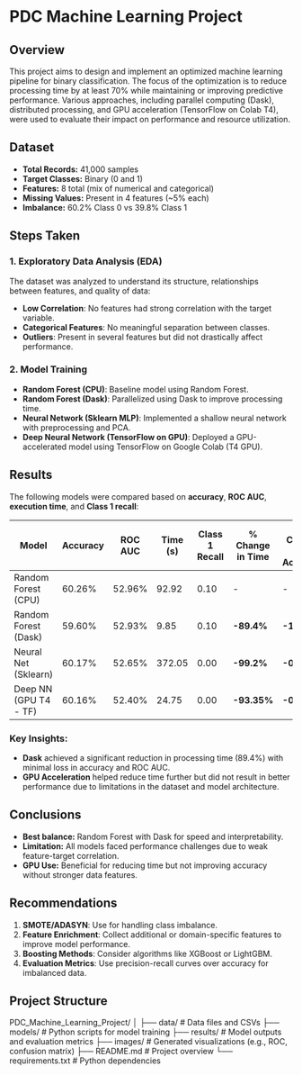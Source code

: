 # PDC Machine Learning Project

## Overview
This project aims to design and implement an optimized machine learning pipeline for binary classification. The focus of the optimization is to reduce processing time by at least 70% while maintaining or improving predictive performance. Various approaches, including parallel computing (Dask), distributed processing, and GPU acceleration (TensorFlow on Colab T4), were used to evaluate their impact on performance and resource utilization.

## Dataset
- **Total Records:** 41,000 samples
- **Target Classes:** Binary (0 and 1)
- **Features:** 8 total (mix of numerical and categorical)
- **Missing Values:** Present in 4 features (~5% each)
- **Imbalance:** 60.2% Class 0 vs 39.8% Class 1

## Steps Taken

### 1. **Exploratory Data Analysis (EDA)**
The dataset was analyzed to understand its structure, relationships between features, and quality of data:
- **Low Correlation**: No features had strong correlation with the target variable.
- **Categorical Features**: No meaningful separation between classes.
- **Outliers**: Present in several features but did not drastically affect performance.

### 2. **Model Training**
- **Random Forest (CPU)**: Baseline model using Random Forest.
- **Random Forest (Dask)**: Parallelized using Dask to improve processing time.
- **Neural Network (Sklearn MLP)**: Implemented a shallow neural network with preprocessing and PCA.
- **Deep Neural Network (TensorFlow on GPU)**: Deployed a GPU-accelerated model using TensorFlow on Google Colab (T4 GPU).

## Results

The following models were compared based on **accuracy**, **ROC AUC**, **execution time**, and **Class 1 recall**:

| **Model**                      | **Accuracy** | **ROC AUC** | **Time (s)** | **Class 1 Recall** | **% Change in Time** | **% Change in Accuracy** | **% Change in ROC AUC** |
|---------------------------------|--------------|-------------|--------------|--------------------|----------------------|--------------------------|--------------------------|
| Random Forest (CPU)            | 60.26%       | 52.96%      | 92.92        | 0.10               | -                    | -                        | -                        |
| Random Forest (Dask)           | 59.60%       | 52.93%      | 9.85         | 0.10               | **-89.4%**           | **-1.1%**                | **-0.06%**               |
| Neural Net (Sklearn)           | 60.17%       | 52.65%      | 372.05       | 0.00               | **-99.2%**           | **-0.15%**               | **-0.59%**               |
| Deep NN (GPU T4 - TF)          | 60.16%       | 52.40%      | 24.75        | 0.00               | **-93.35%**          | **-0.17%**               | **-0.53%**               |

### Key Insights:
- **Dask** achieved a significant reduction in processing time (89.4%) with minimal loss in accuracy and ROC AUC.
- **GPU Acceleration** helped reduce time further but did not result in better performance due to limitations in the dataset and model architecture.

## Conclusions
- **Best balance:** Random Forest with Dask for speed and interpretability.
- **Limitation:** All models faced performance challenges due to weak feature-target correlation.
- **GPU Use:** Beneficial for reducing time but not improving accuracy without stronger data features.

## Recommendations
1. **SMOTE/ADASYN**: Use for handling class imbalance.
2. **Feature Enrichment**: Collect additional or domain-specific features to improve model performance.
3. **Boosting Methods**: Consider algorithms like XGBoost or LightGBM.
4. **Evaluation Metrics**: Use precision-recall curves over accuracy for imbalanced data.

## Project Structure

PDC_Machine_Learning_Project/
│
├── data/ # Data files and CSVs
├── models/ # Python scripts for model training
├── results/ # Model outputs and evaluation metrics
├── images/ # Generated visualizations (e.g., ROC, confusion matrix)
├── README.md # Project overview
└── requirements.txt # Python dependencies



